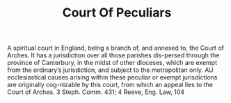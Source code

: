 ---
title: Court Of Peculiars
letter: C
permalink: "/definitions/bld-court-of-peculiars.html"
body: A spiritual court in England, belng a branch of, and annexed to, the Court of
  Arches. It has a jurisdiction over all those parishes dis-persed through the province
  of Canterbury, in the midst of other dioceses, which are exempt from the ordinary’s
  jurisdiction, and subject to the metropolitan only. AU ecclesiastical causes arising
  within these peculiar or exempt jurisdictions are originally cog-nizable hy this
  court, from which an appeal lies to the Court of Arches. 3 Steph. Comm. 431; 4 Reeve,
  Eng. Law, 104
published_at: '2018-07-07'
source: Black's Law Dictionary 2nd Ed (1910)
layout: post
---